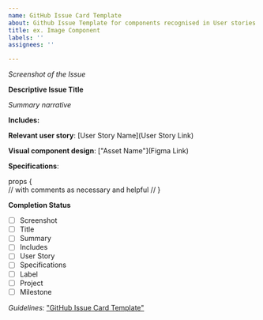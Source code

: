 ```yaml
---
name: GitHub Issue Card Template
about: Github Issue Template for components recognised in User stories and Designs.
title: ex. Image Component
labels: ''
assignees: ''

---
```


*Screenshot of the Issue*

**Descriptive Issue Title**

*Summary narrative*

**Includes:** 

**Relevant user story**: [User Story Name](User Story Link)

**Visual component design**: ["Asset Name"](Figma Link)

**Specifications**: 

props {     
// with comments as necessary and helpful // 
}

**Completion Status**
- [ ] Screenshot
- [ ] Title 
- [ ] Summary
- [ ] Includes
- [ ] User Story 
- [ ] Specifications
- [ ] Label
- [ ] Project
- [ ] Milestone

*Guidelines:* ["GitHub Issue Card Template"](https://docs.google.com/document/d/1kyk7G7o19gZscVL-TEA1p1nVmP2NYk0Gf2w_MCcgXgk/edit#heading=h.antcpmcoy5u2)
